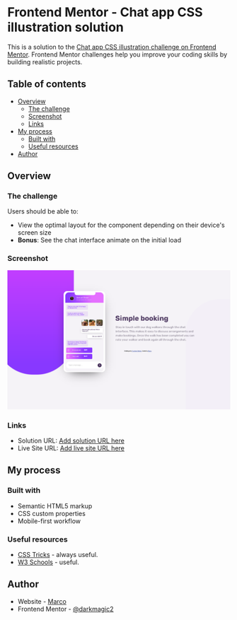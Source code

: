 # Frontend Mentor - Chat app CSS illustration solution

This is a solution to the [Chat app CSS illustration challenge on Frontend Mentor](https://www.frontendmentor.io/challenges/chat-app-css-illustration-O5auMkFqY). Frontend Mentor challenges help you improve your coding skills by building realistic projects. 

## Table of contents

- [Overview](#overview)
  - [The challenge](#the-challenge)
  - [Screenshot](#screenshot)
  - [Links](#links)
- [My process](#my-process)
  - [Built with](#built-with)
  - [Useful resources](#useful-resources)
- [Author](#author)

## Overview

### The challenge

Users should be able to:

- View the optimal layout for the component depending on their device's screen size
- **Bonus**: See the chat interface animate on the initial load

### Screenshot

![](./images/SShot.png)


### Links

- Solution URL: [Add solution URL here](https://your-solution-url.com)
- Live Site URL: [Add live site URL here](https://nervous-kepler-26f360.netlify.app/)

## My process

### Built with

- Semantic HTML5 markup
- CSS custom properties
- Mobile-first workflow

### Useful resources

- [CSS Tricks](https://css-tricks.com/) - always useful.
- [W3 Schools](https://www.w3schools.com/default.asp) - useful.

## Author

- Website - [Marco](https://github.com/darkmagic2)
- Frontend Mentor - [@darkmagic2](https://www.frontendmentor.io/profile/darkmagic2)

